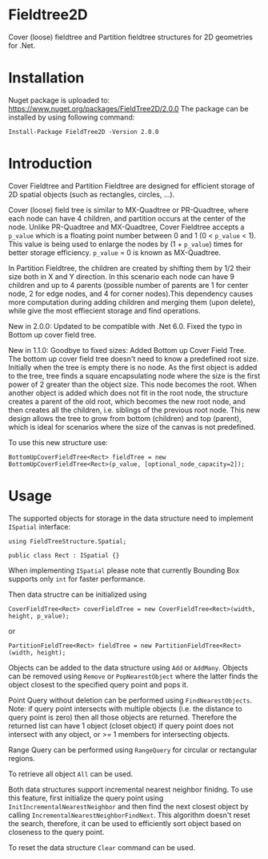 # Fieldtree2D
Cover (loose) fieldtree and Partition fieldtree structures for 2D geometries for .Net.

# Installation
Nuget package is uploaded to: https://www.nuget.org/packages/FieldTree2D/2.0.0
The package can be installed by using following command:

   `Install-Package FieldTree2D -Version 2.0.0`

# Introduction
Cover Fieldtree and Partition Fieldtree are designed for efficient storage of 2D spatial objects (such as rectangles, circles, ...).

Cover (loose) field tree is similar to MX-Quadtree or PR-Quadtree, where each node can have 4 children, and partition occurs at the center of the node. Unlike PR-Quadtree and MX-Quadtree, Cover Fieldtree accepts a `p_value` which is a floating point number between 0 and 1 (0 < `p_value` < 1). This value is being used to enlarge the nodes by (1 + `p_value`) times for better storage efficiency. `p_value` = 0 is known as MX-Quadtree.

In Partition Fieldtree, the children are created by shifting them by 1/2 their size both in X and Y direction. In this scenario each node can have 9 children and up to 4 parents (possible number of parents are 1 for center node, 2 for edge nodes, and 4 for corner nodes).This dependency causes more computation during adding children and merging them (upon delete), while give the most effiecient storage and find operations. 

New in 2.0.0:
Updated to be compatible with .Net 6.0.
Fixed the typo in Bottom up cover field tree.

New in 1.1.0:
Goodbye to fixed sizes: Added Bottom up Cover Field Tree. The bottom up cover field tree doesn't need to know a predefined root size. Initially when the tree is empty there is no node. As the first object is added to the tree, tree finds a square encapsulating node where the size is the first power of 2 greater than the object size. This node becomes the root. When another object is added which does not fit in the root node, the structure creates a parent of the old root, which becomes the new root node, and then creates all the children, i.e. siblings of the previous root node. This new design allows the tree to grow from bottom (children) and top (parent), which is ideal for scenarios where the size of the canvas is not predefined. 

To use this new structure use:

`BottomUpCoverFieldTree<Rect> fieldTree = new BottomUpCoverFieldTree<Rect>(p_value, [optional_node_capacity=2]);`

# Usage
The supported objects for storage in the data structure need to implement `ISpatial` interface:

  `using FieldTreeStructure.Spatial;`
  
  `public class Rect : ISpatial {}`

When implementing `ISpatial` please note that currently Bounding Box supports only `int` for faster performance.

Then data structre can be initialized using

  `CoverFieldTree<Rect> coverFieldTree = new CoverFieldTree<Rect>(width, height, p_value);`
  
or

  `PartitionFieldTree<Rect> fieldTree = new PartitionFieldTree<Rect>(width, height);`
  
Objects can be added to the data structure using `Add` or `AddMany`. Objects can be removed using `Remove` or `PopNearestObject` where the latter finds the object closest to the specified query point and pops it. 

Point Query without deletion can be performed using `FindNearestObjects`. Note: if query point intersects with multiple objects (i.e. the distance to query point is zero) then all those objects are returned. Therefore the returned list can have 1 object (closet object) if query point does not intersect with any object, or >= 1 members for intersecting objects.

Range Query can be performed using `RangeQuery` for circular or rectangular regions.

To retrieve all object `All` can be used.

Both data structures support incremental nearest neighbor finidng. To use this feature, first initialize the query point using `InitIncrementalNearestNeighbor` and then find the next closest object by calling `IncrementalNearestNeighborFindNext`. This algorithm doesn't reset the search, therefore, it can be used to efficiently sort object based on closeness to the query point.

To reset the data structure `Clear` command can be used.

